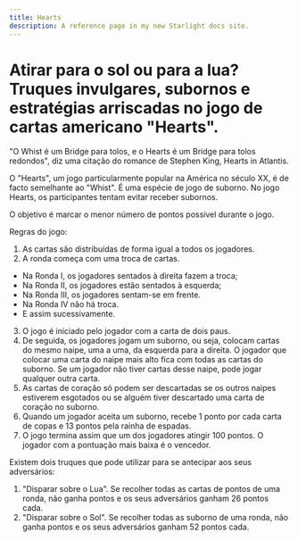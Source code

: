```yaml
---
title: Hearts
description: A reference page in my new Starlight docs site.
---
```


# Atirar para o sol ou para a lua? Truques invulgares, subornos e estratégias arriscadas no jogo de cartas americano "Hearts".

"O Whist é um Bridge para tolos, e o Hearts é um Bridge para tolos redondos", diz uma citação do romance de Stephen King, Hearts in Atlantis.

O "Hearts", um jogo particularmente popular na América no século XX, é de facto semelhante ao "Whist". É uma espécie de jogo de suborno. No jogo Hearts, os participantes tentam evitar receber subornos.

O objetivo é marcar o menor número de pontos possível durante o jogo.

Regras do jogo:
1. As cartas são distribuídas de forma igual a todos os jogadores.
2. A ronda começa com uma troca de cartas.
- Na Ronda I, os jogadores sentados à direita fazem a troca;
- Na Ronda II, os jogadores estão sentados à esquerda;
- Na Ronda III, os jogadores sentam-se em frente.
- Na Ronda IV não há troca.
- E assim sucessivamente.
3. O jogo é iniciado pelo jogador com a carta de dois paus.
4. De seguida, os jogadores jogam um suborno, ou seja, colocam cartas do mesmo naipe, uma a uma, da esquerda para a direita. O jogador que colocar uma carta do naipe mais alto fica com todas as cartas do suborno. Se um jogador não tiver cartas desse naipe, pode jogar qualquer outra carta.
5. As cartas de coração só podem ser descartadas se os outros naipes estiverem esgotados ou se alguém tiver descartado uma carta de coração no suborno.
6. Quando um jogador aceita um suborno, recebe 1 ponto por cada carta de copas e 13 pontos pela rainha de espadas.
7. O jogo termina assim que um dos jogadores atingir 100 pontos. O jogador com a pontuação mais baixa é o vencedor.

Existem dois truques que pode utilizar para se antecipar aos seus adversários:

1. "Disparar sobre o Lua". Se recolher todas as cartas de pontos de uma ronda, não ganha pontos e os seus adversários ganham 26 pontos cada.
2. "Disparar sobre o Sol". Se recolher todas as suborno de uma ronda, não ganha pontos e os seus adversários ganham 52 pontos cada.